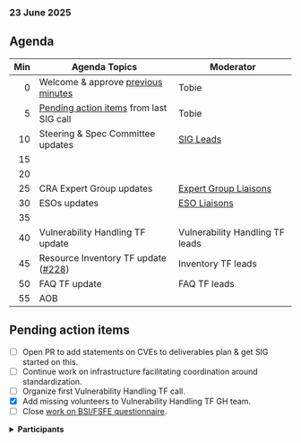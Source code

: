 ###  23 June 2025
##  Agenda


| Min | Agenda Topics | Moderator |
| --: | ----- | --- |
|   0 | Welcome & approve [previous minutes](https://github.com/orcwg/orcwg/pull/116) | Tobie |
|   5 | [Pending action items](#pending-action-items) from last SIG call | Tobie |
|  10 | Steering & Spec Committee updates | [SIG Leads][] |
|  15 |  | |
|  20 |  | |
|  25 | CRA Expert Group updates | [Expert Group Liaisons][] |
|  30 | ESOs updates | [ESO Liaisons][] |
|  35 |  | |
|  40 | Vulnerability Handling TF update | Vulnerability Handling TF leads |
|  45 | Resource Inventory TF update ([#228](https://github.com/orcwg/cra-hub/pull/228)) | Inventory TF leads |
|  50 | FAQ TF update | FAQ TF leads |
|  55 | AOB | |

## Pending action items

- [ ] Open PR to add statements on CVEs to deliverables plan & get SIG started on this.
- [ ] Continue work on infrastructure facilitating coordination around standardization.
- [ ] Organize first Vulnerability Handling TF call.
- [X] Add missing volunteers to Vulnerability Handling TF GH team.
- [ ] Close [work on BSI/FSFE questionnaire](https://github.com/orcwg/cra-hub/labels/Questionnaire).

<details>
<summary><b>Participants </b></summary>


</details>

[SIG Leads]: https://github.com/orcwg/orcwg/tree/main/cyber-resilience-sig#leads
[ESO Liaisons]: https://github.com/orcwg/orcwg/tree/main/cyber-resilience-sig#cen-cenelec-wg-9
[Expert Group Liaisons]: https://github.com/orcwg/orcwg/tree/main/cyber-resilience-sig#cra-expert-group

  
